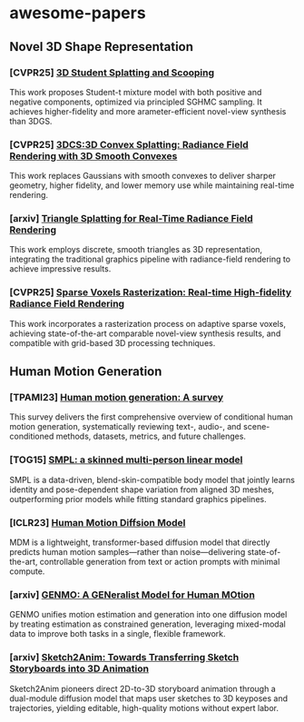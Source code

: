 # awesome-papers

## Novel 3D Shape Representation
### [CVPR25] [3D Student Splatting and Scooping](https://arxiv.org/abs/2503.10148)
This work proposes Student-t mixture model with both positive and negative components, optimized via principled SGHMC sampling. It achieves higher-fidelity and more arameter-efficient novel-view synthesis than 3DGS.

### [CVPR25] [3DCS:3D Convex Splatting: Radiance Field Rendering with 3D Smooth Convexes](https://arxiv.org/html/2411.14974v2)
This work replaces Gaussians with smooth convexes to deliver sharper geometry, higher fidelity, and lower memory use while maintaining real-time rendering.

### [arxiv] [Triangle Splatting for Real-Time Radiance Field Rendering](https://arxiv.org/abs/2505.19175)
This work employs discrete, smooth triangles as 3D representation, integrating the traditional graphics pipeline with radiance-field rendering to achieve impressive results.

### [CVPR25] [Sparse Voxels Rasterization: Real-time High-fidelity Radiance Field Rendering](https://arxiv.org/abs/2412.04459)
This work incorporates a rasterization process on adaptive sparse voxels, achieving state-of-the-art comparable novel-view synthesis results, and compatible with grid-based 3D processing techniques.

## Human Motion Generation
### [TPAMI23] [Human motion generation: A survey](https://arxiv.org/abs/2307.10894)
This survey delivers the first comprehensive overview of conditional human motion generation, systematically reviewing text-, audio-, and scene-conditioned methods, datasets, metrics, and future challenges.

### [TOG15] [SMPL: a skinned multi-person linear model](https://dl.acm.org/doi/10.1145/2816795.2818013)
SMPL is a data-driven, blend-skin-compatible body model that jointly learns identity and pose-dependent shape variation from aligned 3D meshes, outperforming prior models while fitting standard graphics pipelines.

### [ICLR23] [Human Motion Diffsion Model](https://arxiv.org/abs/2209.14916)
MDM is a lightweight, transformer-based diffusion model that directly predicts human motion samples—rather than noise—delivering state-of-the-art, controllable generation from text or action prompts with minimal compute.

### [arxiv] [GENMO: A GENeralist Model for Human MOtion](https://arxiv.org/abs/2505.01425)
GENMO unifies motion estimation and generation into one diffusion model by treating estimation as constrained generation, leveraging mixed-modal data to improve both tasks in a single, flexible framework.

### [arxiv] [Sketch2Anim: Towards Transferring Sketch Storyboards into 3D Animation](https://arxiv.org/abs/2504.19189)
Sketch2Anim pioneers direct 2D-to-3D storyboard animation through a dual-module diffusion model that maps user sketches to 3D keyposes and trajectories, yielding editable, high-quality motions without expert labor.
